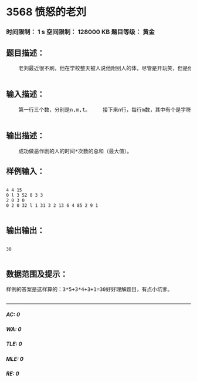 # 3568 愤怒的老刘   
### 时间限制： 1 s     空间限制： 128000 KB     题目等级： 黄金  
## 题目描述：  

<pre>
    老刘最近很不刷，他在学校整天被人说他附别人的体，尽管是开玩笑，但是他仍然觉得不开心。    现在老刘需要做恶作剧对说他的人。但也有些人是无辜的。所以总共有n行，m列，n*m个人(3<=n,m<=30)。有说他的人记为k(1<=k<=9)数字越大证明说他的次数越多，没有的记为0。然后下面再出一个矩阵，表示那个人的聪明程度(也就是要做恶作剧的时间，1<=时间<=9,老刘对应的为字符'l')    总时间为t(1<=t<=100)，用字符'l’代表老刘。老刘走一格需要一个时间，然后对说他的人做恶作剧又要时间，问在规定时间内，如何使成功做恶作剧的人的时间*次数 达到最大值。  

</pre>
  
  
## 输入描述：  

<pre>
    第一行三个数，分别是n,m,t。    接下来n行，每行m数，其中有个是字符'l'代表老刘。    然后再n行，每行m数，表示对应的每个人的时间。  

</pre>
  
  
## 输出描述：  

<pre>
    成功做恶作剧的人的时间*次数的总和（最大值）。
</pre>
  
  
## 样例输入：  

<pre><code>
4 4 15  
0 l 3 52 0 3 3  
2 0 3 0  
0 2 0 32 l 1 31 3 2 13 6 4 85 2 9 1  

</code></pre>
  
  
## 输出输出：  

<pre><code>
30  

</code></pre>
  
  
## 数据范围及提示：  

<pre>
样例的答案是这样算的：3*5+3*4+3+1=30好好理解题目，有点小坑爹。  

</pre>
  
  
***  

##### AC: 0  
##### WA: 0  
##### TLE: 0  
##### MLE: 0  
##### RE: 0  
